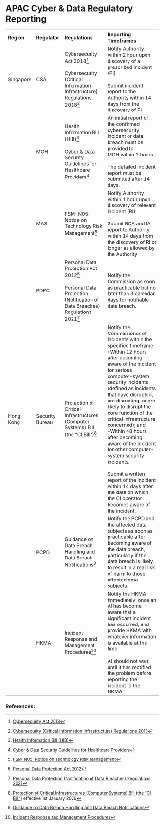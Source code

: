 # APAC Cyber & Data Regulatory Reporting

| Region    | Regulator       | Regulations                                                                                                                 | Reporting Timeframes |
| :---      | :---            | :---                                                                                                                        | :---                 |
| Singapore | CSA             | Cybersecurity Act 2018[^1]<br><br>Cybersecurity (Critical Information Infrastructure) Regulations 2018[^2]                  | Notify Authority within 2 hour upon discovery of a prescribed incident (PI)<br><br>Submit incident report to the Authority within 14 days from the discovery of PI |
|           | MOH             | Health Information Bill (HIB)[^3]<br><br>Cyber & Data Security Guidelines for Healthcare Providers[^4]                      | An initial report of the confirmed cybersecurity incident or data breach must be provided to MOH within 2 hours.<br><br>The detailed incident report must be submitted after 14 days. |
|           | MAS             | FSM-N05: Notice on Technology Risk Management[^5]                                                                           | Notify Authority within 1 hour upon discovery of relevant incident (RI)<br><br>Submit RCA and IA report to Authority within 14 days from the discovery of RI or longer as allowed by the Authority |
|           | PDPC            | Personal Data Protection Act 2012[^6]<br><br>Personal Data Protection (Notification of Data Breaches) Regulations 2021[^7]  | Notify the Commission as soon as practicable but no later than 3 calendar days for notifiable data breach. |
| Hong Kong | Security Bureau | Protection of Critical Infrastructures (Computer Systems) Bill (the “CI Bill”)[^8]                                          | Notify the Commissioner of incidents within the specified timeframe:<br>&#8226;Within 12 hours after becoming aware of the incident for serious computer-system security incidents (defined as incidents that have disrupted, are disrupting, or are likely to disrupt the core function of the critical infrastructure concerned); and<br>&#8226;Within 48 hours after becoming aware of the incident for other computer-system security incidents.<br><br>Submit a written report of the incident within 14 days after the date on which the CI operator becomes aware of the incident. |
|           | PCPD            | Guidance on Data Breach Handling and Data Breach Notifications[^9]                                                          | Notify the PCPD and the affected data subjects as soon as practicable after becoming aware of the data breach, particularly if the data breach is likely to result in a real risk of harm to those affected data subjects |
|           | HKMA            | Incident Response and Management Procedures[^10]                                                                            | Notify the HKMA immediately, once an Al has become aware that a significant incident has occurred, and provide HKMA with whatever information is available at the time.<br><br>AI should not wait until it has rectified the problem before reporting the incident to the HKMA. | 

### References:
[^1]: [Cybersecurity Act 2018](https://sso.agc.gov.sg/Acts-Supp/9-2018)
[^2]: [Cybersecurity (Critical Information Infrastructure) Regulations 2018](https://sso.agc.gov.sg/SL/CA2018-S519-2018)
[^3]: [Health Information Bill (HIB)](https://www.healthinfo.gov.sg)
[^4]: [Cyber & Data Security Guidelines for Healthcare Providers](https://www.healthinfo.gov.sg/files/MOH_Cir_No_85_2025_Cyber_and_Data_Security_Guidelines_for_Healthcare_Providers_Annex_A_1_3.pdf)
[^5]: [FSM-N05: Notice on Technology Risk Management](https://www.mas.gov.sg/regulation/notices/notice-fsm-n05)
[^6]: [Personal Data Protection Act 2012](https://sso.agc.gov.sg/Act/PDPA2012)
[^7]: [Personal Data Protection (Notification of Data Breaches) Regulations 2021](https://sso.agc.gov.sg/SL/PDPA2012-S64-2021)
[^8]: [Protection of Critical Infrastructures (Computer Systems) Bill (the “CI Bill”)](https://www.legco.gov.hk/yr2024/english/bills/b202412061.pdf) effective 1st January 2026
[^9]: [Guidance on Data Breach Handling and Data Breach Notifications](https://www.pcpd.org.hk/english/resources_centre/publications/files/guidance_note_dbn_e.pdf)
[^10]: [Incident Response and Management Procedures](https://brdr.hkma.gov.hk/eng/doc-ldg/docId/getPdf/20100622-1-EN/20100622-1-EN.pdf)
